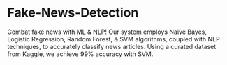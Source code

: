 # Fake-News-Detection
Combat fake news with ML &amp; NLP! Our system employs Naive Bayes, Logistic Regression, Random Forest, &amp; SVM algorithms, coupled with NLP techniques, to accurately classify news articles. Using a curated dataset from Kaggle, we achieve 99% accuracy with SVM.
